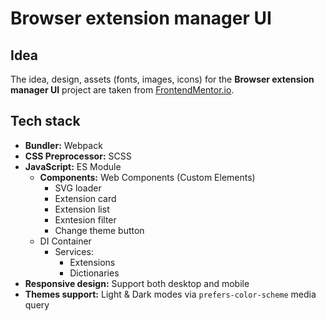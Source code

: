 # Browser extension manager UI #

## Idea

The idea, design, assets (fonts, images, icons) for the **Browser extension manager UI** project are taken
from [FrontendMentor.io](https://www.frontendmentor.io/challenges/browser-extension-manager-ui-yNZnOfsMAp).

## Tech stack

- **Bundler:** Webpack
- **CSS Preprocessor:** SCSS
- **JavaScript:** ES Module
    - **Components:** Web Components (Custom Elements)
      - SVG loader
      - Extension card
      - Extension list
      - Exntesion filter
      - Change theme button
  - DI Container
      - Services:
          - Extensions
          - Dictionaries   
- **Responsive design:** Support both desktop and mobile
- **Themes support:** Light & Dark modes via `prefers-color-scheme` media query
